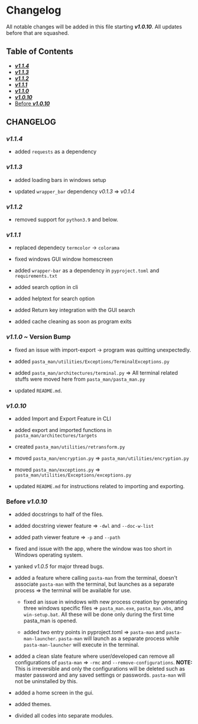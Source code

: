 # Changelog

All notable changes will be added in this file starting **_v1.0.10_**. All updates before that are squashed.

## Table of Contents

- [**_v1.1.4_**](#v114)
- [**_v1.1.3_**](#v113)
- [**_v1.1.2_**](#v112)
- [**_v1.1.1_**](#v111)
- [**_v1.1.0_**](#v110--version-bump)
- [**_v1.0.10_**](#v1010)
- [Before **_v1.0.10_**](#before-v1010)

## CHANGELOG

### _v1.1.4_

- added `requests` as a dependency

### _v1.1.3_

- added loading bars in windows setup

- updated `wrapper_bar` dependency _v0.1.3_ => _v0.1.4_

### _v1.1.2_

- removed support for `python3.9` and below.

### _v1.1.1_

- replaced dependecy `termcolor` -> `colorama`

- fixed windows GUI window homescreen

- added `wrapper-bar` as a dependency in `pyproject.toml` and `requirements.txt`

- added search option in cli

- added helptext for search option

- added Return key integration with the GUI search

- added cache cleaning as soon as program exits

### _v1.1.0_ ~ Version Bump

- fixed an issue with import-export -> program was quitting unexpectedly.

- added `pasta_man/utilities/Exceptions/TerminalExceptions.py`

- added `pasta_man/architectures/terminal.py` => All terminal related stuffs were moved here from `pasta_man/pasta_man.py`

- updated `README.md`.

### _v1.0.10_

- added Import and Export Feature in CLI

- added export and imported functions in `pasta_man/architectures/targets`

- created `pasta_man/utilities/retransform.py`

- moved `pasta_man/encryption.py` => `pasta_man/utilities/encryption.py`

- moved `pasta_man/exceptions.py` => `pasta_man/utilities/Exceptions/exceptions.py`

- updated `README.md` for instructions related to importing and exporting.

### Before _v1.0.10_

- added docstrings to half of the files.

- added docstring viewer feature => `-dwl` and `--doc-w-list`

- added path viewer feature => `-p` and `--path`

- fixed and issue with the app, where the window was too short in Windows operating system.

- yanked _v1.0.5_ for major thread bugs.

- added a feature where calling `pasta-man` from the terminal, doesn't associate `pasta-man` with the terminal, but launches as a separate process => the terminal will be available for use.
  - fixed an issue in windows with new process creation by generating three windows specific files => `pasta_man.exe`, `pasta_man.vbs`, and `win-setup.bat`. All these will be done only during the first time pasta_man is opened.

  - added two entry points in pyproject.toml => `pasta-man` and `pasta-man-launcher`. `pasta-man` will launch as a separate process while `pasta-man-launcher` will execute in the terminal.

- added a clean slate feature where user/developed can remove all configurations of `pasta-man` => `-rmc` and `--remove-configurations`. **NOTE:** This is irreversible and only the configurations will be deleted such as master password and any saved settings or passwords. `pasta-man` will not be uninstalled by this.

- added a home screen in the gui.

- added themes.

- divided all codes into separate modules.
